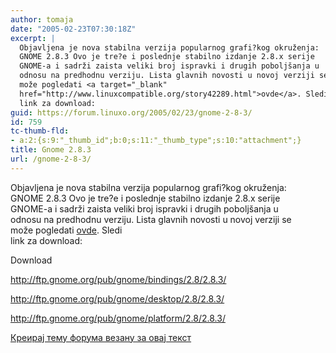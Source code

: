 ```yaml
---
author: tomaja
date: "2005-02-23T07:30:18Z"
excerpt: |
  Objavljena je nova stabilna verzija popularnog grafi?kog okruženja:
  GNOME 2.8.3 Ovo je tre?e i poslednje stabilno izdanje 2.8.x serije
  GNOME-a i sadrži zaista veliki broj ispravki i drugih poboljšanja u
  odnosu na predhodnu verziju. Lista glavnih novosti u novoj verziji se
  može pogledati <a target="_blank"
  href="http://www.linuxcompatible.org/story42289.html">ovde</a>. Sledi
  link za download:
guid: https://forum.linuxo.org/2005/02/23/gnome-2-8-3/
id: 759
tc-thumb-fld:
- a:2:{s:9:"_thumb_id";b:0;s:11:"_thumb_type";s:10:"attachment";}
title: Gnome 2.8.3
url: /gnome-2-8-3/
---
```

Objavljena je nova stabilna verzija popularnog grafi?kog okruženja:  
GNOME 2.8.3 Ovo je tre?e i poslednje stabilno izdanje 2.8.x serije  
GNOME-a i sadrži zaista veliki broj ispravki i drugih poboljšanja u  
odnosu na predhodnu verziju. Lista glavnih novosti u novoj verziji se  
može pogledati <a target="_blank"
href="http://www.linuxcompatible.org/story42289.html">ovde</a>. Sledi  
link za download:<!--break-->

  
Download

<a href="http://ftp.gnome.org/pub/gnome/bindings/2.8/2.8.3/"
target="_blank">http://ftp.gnome.org/pub/gnome/bindings/2.8/2.8.3/</a>  
  
<a href="http://ftp.gnome.org/pub/gnome/desktop/2.8/2.8.3/"
target="_blank">http://ftp.gnome.org/pub/gnome/desktop/2.8/2.8.3/</a>  
  
<a href="http://ftp.gnome.org/pub/gnome/platform/2.8/2.8.3/"
target="_blank">http://ftp.gnome.org/pub/gnome/platform/2.8/2.8.3/</a>  


[Креирај тему форума везану за овај текст](https://linuxo.org/nova-tema-na-forumu/?se_pid=759)